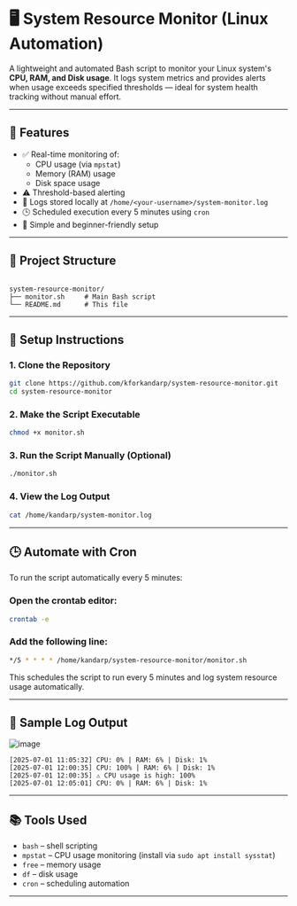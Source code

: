 # 🖥️ System Resource Monitor (Linux Automation)

A lightweight and automated Bash script to monitor your Linux system's **CPU, RAM, and Disk usage**. It logs system metrics and provides alerts when usage exceeds specified thresholds — ideal for system health tracking without manual effort.

---

## 🚀 Features

- ✅ Real-time monitoring of:
  - CPU usage (via `mpstat`)
  - Memory (RAM) usage
  - Disk space usage
- ⚠️ Threshold-based alerting
- 📄 Logs stored locally at `/home/<your-username>/system-monitor.log`
- 🕒 Scheduled execution every 5 minutes using `cron`
- 🔧 Simple and beginner-friendly setup

---

## 📁 Project Structure

```

system-resource-monitor/
├── monitor.sh     # Main Bash script
└── README.md      # This file

````

---

## 🔧 Setup Instructions

### 1. Clone the Repository

```bash
git clone https://github.com/kforkandarp/system-resource-monitor.git
cd system-resource-monitor
````

### 2. Make the Script Executable

```bash
chmod +x monitor.sh
```

### 3. Run the Script Manually (Optional)

```bash
./monitor.sh
```

### 4. View the Log Output

```bash
cat /home/kandarp/system-monitor.log
```
---

## 🕒 Automate with Cron

To run the script automatically every 5 minutes:

### Open the crontab editor:

```bash
crontab -e
```

### Add the following line:

```bash
*/5 * * * * /home/kandarp/system-resource-monitor/monitor.sh
```

This schedules the script to run every 5 minutes and log system resource usage automatically.

---

## 📌 Sample Log Output

![image](https://github.com/user-attachments/assets/756d099e-3728-4ecc-9f91-f59149865ebb)


```text
[2025-07-01 11:05:32] CPU: 0% | RAM: 6% | Disk: 1%
[2025-07-01 12:00:35] CPU: 100% | RAM: 6% | Disk: 1%
[2025-07-01 12:00:35] ⚠️ CPU usage is high: 100%
[2025-07-01 12:05:01] CPU: 0% | RAM: 6% | Disk: 1%
```

---

## 📚 Tools Used

* `bash` – shell scripting
* `mpstat` – CPU usage monitoring (install via `sudo apt install sysstat`)
* `free` – memory usage
* `df` – disk usage
* `cron` – scheduling automation

---

